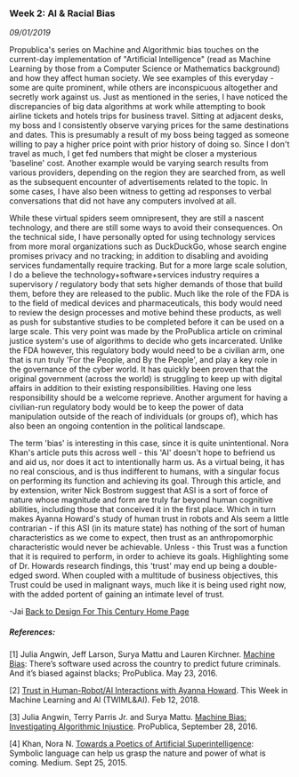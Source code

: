 ### Week 2: AI & Racial Bias
_09/01/2019_

Propublica's series on Machine and Algorithmic bias touches on the current-day implementation of "Artificial Intelligence" (read as Machine Learning by those from a Computer Science or Mathematics background) and how they affect human society. We see examples of this everyday - some are quite prominent, while others are inconspicuous altogether and secretly work against us. Just as mentioned in the series, I have noticed the discrepancies of big data algorithms at work while attempting to book airline tickets and hotels trips for business travel. Sitting at adjacent desks, my boss and I consistently observe varying prices for the same destinations and dates. This is presumably a result of my boss being tagged as someone willing to pay a higher price point with prior history of doing so. Since I don't travel as much, I get fed numbers that might be closer a mysterious 'baseline' cost. Another example would be varying search results from various providers, depending on the region they are searched from, as well as the subsequent encounter of advertisements related to the topic. In some cases, I have also been witness to getting ad responses to verbal conversations that did not have any computers involved at all.

While these virtual spiders seem omnipresent, they are still a nascent technology, and there are still some ways to avoid their consequences. On the technical side, I have personally opted for using technology services from more moral organizations such as DuckDuckGo, whose search engine promises privacy and no tracking; in addition to disabling and avoiding services fundamentally require tracking. But for a more large scale solution, I do a believe the technology+software+services industry requires a supervisory / regulatory body that sets higher demands of those that build them, before they are released to the public. Much like the role of the FDA is to the field of medical devices and pharmaceuticals, this body would need to review the design processes and motive behind these products, as well as push for substantive studies to be completed before it can be used on a large scale. This very point was made by the ProPublica article on criminal justice system's use of algorithms to decide who gets incarcerated. Unlike the FDA however, this regulatory body would need to be a civilian arm, one that is run truly 'For the People, and By the People', and play a key role in the governance of the cyber world. It has quickly been proven that the original government (across the world) is struggling to keep up with digital affairs in addition to their existing responsibilities. Having one less responsibility should be a welcome reprieve. Another argument for having a civilian-run regulatory body would be to keep the power of data manipulation outside of the reach of individuals (or groups of), which has also been an ongoing contention in the political landscape.

The term 'bias' is interesting in this case, since it is quite unintentional. Nora Khan's article puts this across well - this 'AI' doesn't hope to befriend us and aid us, nor does it act to intentionally harm us. As a virtual being, it has no real conscious, and is thus indifferent to humans, with a singular focus on performing its function and achieving its goal. Through this article, and by extension, writer Nick Bostrom suggest that ASI is a sort of force of nature whose magnitude and form are truly far beyond human cognitive abilities, including those that conceived it in the first place. Which in turn makes Ayanna Howard's study of human trust in robots and AIs seem a little contrarian - if this ASI (in its mature state) has nothing of the sort of human characteristics as we come to expect, then trust as an anthropomorphic characteristic would never be achievable. Unless - this Trust was a function that it is required to perform, in order to achieve its goals. Highlighting some of Dr. Howards research findings, this 'trust' may end up being a double-edged sword. When coupled with a multitude of business objectives, this Trust could be used in malignant ways, much like it is being used right now, with the added portent of gaining an intimate level of trust.

\-Jai
[Back to Design For This Century Home Page](http://dhananjaih.github.io/site/pages/d4tc/)

##### References:
[1] Julia Angwin, Jeff Larson, Surya Mattu and Lauren Kirchner. [Machine Bias](https://www.propublica.org/article/machine-bias-risk-assessments-in-criminal-sentencing): There’s software used across the country to predict future criminals. And it’s biased against blacks; ProPublica. May 23, 2016.

[2]  [Trust in Human-Robot/AI Interactions with Ayanna Howard](https://twimlai.com/twiml-talk-110-trust-human-robot-ai-interactions-ayanna-howard/_). This Week in Machine Learning and AI (TWIML&AI). Feb 12, 2018.

[3] Julia Angwin, Terry Parris Jr. and Surya Mattu. [Machine Bias: Investigating Algorithmic Injustice](https://www.propublica.org/article/breaking-the-black-box-how-machines-learn-to-be-racist?word=Trump). ProPublica, September 28, 2016.

[4]  Khan, Nora N. [Towards a Poetics of Artificial Superintelligence](https://medium.com/after-us/towards-a-poetics-of-artificial-superintelligence-ebff11d2d249): Symbolic language can help us grasp the nature and power of what is coming. Medium. Sept 25, 2015.
